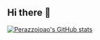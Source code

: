 ## Hi there 👋

[![Perazzojoao's GitHub stats](https://github-readme-stats.vercel.app/api?username=Perazzojoao&show_icons=true&theme=github_dark)](https://github.com/Perazzojoao/github-readme-stats)
